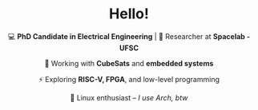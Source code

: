 <h1 align="center">Hello!</h1>

<p align="center">
  💻 <strong>PhD Candidate in Electrical Engineering</strong> | 🚀 Researcher at <strong>Spacelab - UFSC</strong>  
</p>

<p align="center">
  📡 Working with <strong>CubeSats</strong> and <strong>embedded systems</strong>
<p align="center">  
  ⚡ Exploring <strong>RISC-V, FPGA</strong>, and low-level programming
<p align="center">  
  🐧 Linux enthusiast – <em>I use Arch, btw</em>   
</p>

